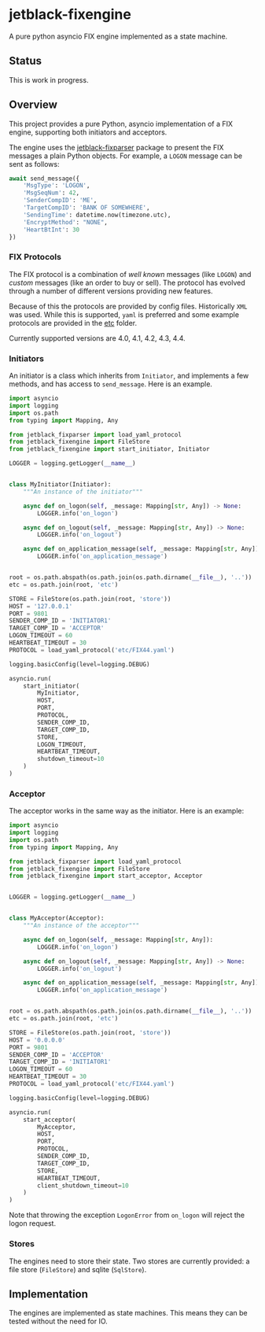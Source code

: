 # jetblack-fixengine

A pure python asyncio FIX engine implemented as a state machine.

## Status

This is work in progress.

## Overview

This project provides a pure Python, asyncio implementation of
a FIX engine, supporting both initiators and acceptors.

The engine uses the [jetblack-fixparser](https://github.com/rob-blackbourn/jetblack-fixparser)
package to present the FIX messages a plain Python objects. For example, a `LOGON` message
can be sent as follows:

```python
await send_message({
    'MsgType': 'LOGON',
    'MsgSeqNum': 42,
    'SenderCompID': 'ME',
    'TargetCompID': 'BANK OF SOMEWHERE',
    'SendingTime': datetime.now(timezone.utc),
    'EncryptMethod': "NONE",
    'HeartBtInt': 30
})
```

### FIX Protocols

The FIX protocol is a combination of *well known* messages (like `LOGON`)
and *custom* messages (like an order to buy or sell). The protocol
has evolved through a number of different versions providing new features.

Because of this the protocols are provided by config files. Historically
`XML` was used. While this is supported, `yaml` is preferred and some
example protocols are provided in the [etc](etc) folder.

Currently supported versions are 4.0, 4.1, 4.2, 4.3, 4.4.

### Initiators

An initiator is a class which inherits from `Initiator`, and implements a
few methods, and has access to `send_message`. Here is an example.

```python
import asyncio
import logging
import os.path
from typing import Mapping, Any

from jetblack_fixparser import load_yaml_protocol
from jetblack_fixengine import FileStore
from jetblack_fixengine import start_initiator, Initiator

LOGGER = logging.getLogger(__name__)


class MyInitiator(Initiator):
    """An instance of the initiator"""

    async def on_logon(self, _message: Mapping[str, Any]) -> None:
        LOGGER.info('on_logon')

    async def on_logout(self, _message: Mapping[str, Any]) -> None:
        LOGGER.info('on_logout')

    async def on_application_message(self, _message: Mapping[str, Any]) -> None:
        LOGGER.info('on_application_message')


root = os.path.abspath(os.path.join(os.path.dirname(__file__), '..'))
etc = os.path.join(root, 'etc')

STORE = FileStore(os.path.join(root, 'store'))
HOST = '127.0.0.1'
PORT = 9801
SENDER_COMP_ID = 'INITIATOR1'
TARGET_COMP_ID = 'ACCEPTOR'
LOGON_TIMEOUT = 60
HEARTBEAT_TIMEOUT = 30
PROTOCOL = load_yaml_protocol('etc/FIX44.yaml')

logging.basicConfig(level=logging.DEBUG)

asyncio.run(
    start_initiator(
        MyInitiator,
        HOST,
        PORT,
        PROTOCOL,
        SENDER_COMP_ID,
        TARGET_COMP_ID,
        STORE,
        LOGON_TIMEOUT,
        HEARTBEAT_TIMEOUT,
        shutdown_timeout=10
    )
)
```

### Acceptor

The acceptor works in the same way as the initiator. Here is an example:

```python
import asyncio
import logging
import os.path
from typing import Mapping, Any

from jetblack_fixparser import load_yaml_protocol
from jetblack_fixengine import FileStore
from jetblack_fixengine import start_acceptor, Acceptor


LOGGER = logging.getLogger(__name__)


class MyAcceptor(Acceptor):
    """An instance of the acceptor"""

    async def on_logon(self, _message: Mapping[str, Any]):
        LOGGER.info('on_logon')

    async def on_logout(self, _message: Mapping[str, Any]) -> None:
        LOGGER.info('on_logout')

    async def on_application_message(self, _message: Mapping[str, Any]) -> None:
        LOGGER.info('on_application_message')


root = os.path.abspath(os.path.join(os.path.dirname(__file__), '..'))
etc = os.path.join(root, 'etc')

STORE = FileStore(os.path.join(root, 'store'))
HOST = '0.0.0.0'
PORT = 9801
SENDER_COMP_ID = 'ACCEPTOR'
TARGET_COMP_ID = 'INITIATOR1'
LOGON_TIMEOUT = 60
HEARTBEAT_TIMEOUT = 30
PROTOCOL = load_yaml_protocol('etc/FIX44.yaml')

logging.basicConfig(level=logging.DEBUG)

asyncio.run(
    start_acceptor(
        MyAcceptor,
        HOST,
        PORT,
        PROTOCOL,
        SENDER_COMP_ID,
        TARGET_COMP_ID,
        STORE,
        HEARTBEAT_TIMEOUT,
        client_shutdown_timeout=10
    )
)
```

Note that throwing the exception `LogonError` from `on_logon` will reject
the logon request.

### Stores

The engines need to store their state. Two stores are currently provided:
a file store (`FileStore`) and sqlite (`SqlStore`).

## Implementation

The engines are implemented as state machines. This means they can be
tested without the need for IO.
